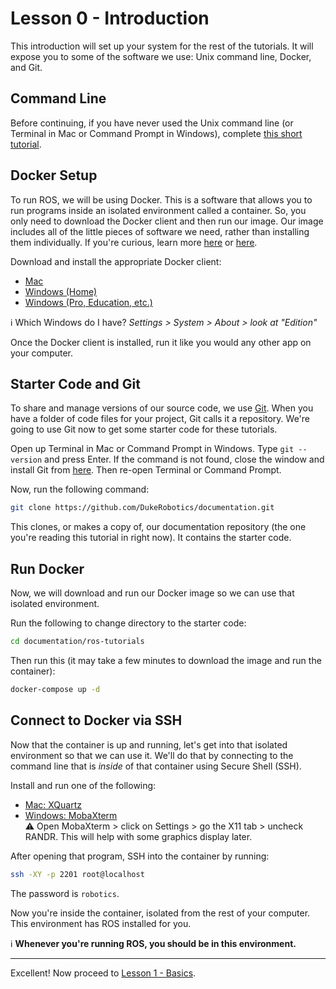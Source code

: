 # Lesson 0 - Introduction

This introduction will set up your system for the rest of the tutorials. It will expose you to some of the software we use: Unix command line, Docker, and Git.

## Command Line

Before continuing, if you have never used the Unix command line (or Terminal in Mac or Command Prompt in Windows), complete [this short tutorial](https://www.vikingcodeschool.com/web-development-basics/a-command-line-crash-course).

## Docker Setup

To run ROS, we will be using Docker. This is a software that allows you to run programs inside an isolated environment called a container. So, you only need to download the Docker client and then run our image. Our image includes all of the little pieces of software we need, rather than installing them individually. If you're curious, learn more [here](https://www.docker.com/resources/what-container) or [here](https://docs.docker.com/get-started/).

Download and install the appropriate Docker client:

* [Mac](https://docs.docker.com/docker-for-mac/install/)
* [Windows (Home)](https://docs.docker.com/docker-for-windows/install-windows-home/)
* [Windows (Pro, Education, etc.)](https://docs.docker.com/docker-for-windows/install/)

:information_source: Which Windows do I have? *Settings > System > About > look at "Edition"*

Once the Docker client is installed, run it like you would any other app on your computer.

## Starter Code and Git

To share and manage versions of our source code, we use [Git](https://git-scm.com/). When you have a folder of code files for your project, Git calls it a repository. We're going to use Git now to get some starter code for these tutorials.

Open up Terminal in Mac or Command Prompt in Windows. Type `git --version` and press Enter. If the command is not found, close the window and install Git from [here](https://git-scm.com/downloads). Then re-open Terminal or Command Prompt.

Now, run the following command:

```bash
git clone https://github.com/DukeRobotics/documentation.git
```

This clones, or makes a copy of, our documentation repository (the one you're reading this tutorial in right now). It contains the starter code.

## Run Docker

Now, we will download and run our Docker image so we can use that isolated environment.

Run the following to change directory to the starter code:
```bash
cd documentation/ros-tutorials
```

Then run this (it may take a few minutes to download the image and run the container):
```bash
docker-compose up -d
```

## Connect to Docker via SSH

Now that the container is up and running, let's get into that isolated environment so that we can use it. We'll do that by connecting to the command line that is _inside_ of that container using Secure Shell (SSH).

Install and run one of the following:
* [Mac: XQuartz](https://www.xquartz.org/)
* [Windows: MobaXterm](https://mobaxterm.mobatek.net/)<br>
    :warning: Open MobaXterm > click on Settings > go the X11 tab > uncheck RANDR. This will help with some graphics display later.

After opening that program, SSH into the container by running:
```bash
ssh -XY -p 2201 root@localhost
```

The password is `robotics`.

Now you're inside the container, isolated from the rest of your computer. This environment has ROS installed for you.

:information_source: **Whenever you're running ROS, you should be in this environment.**

***

Excellent! Now proceed to [Lesson 1 - Basics](lesson-1-basics.md).
